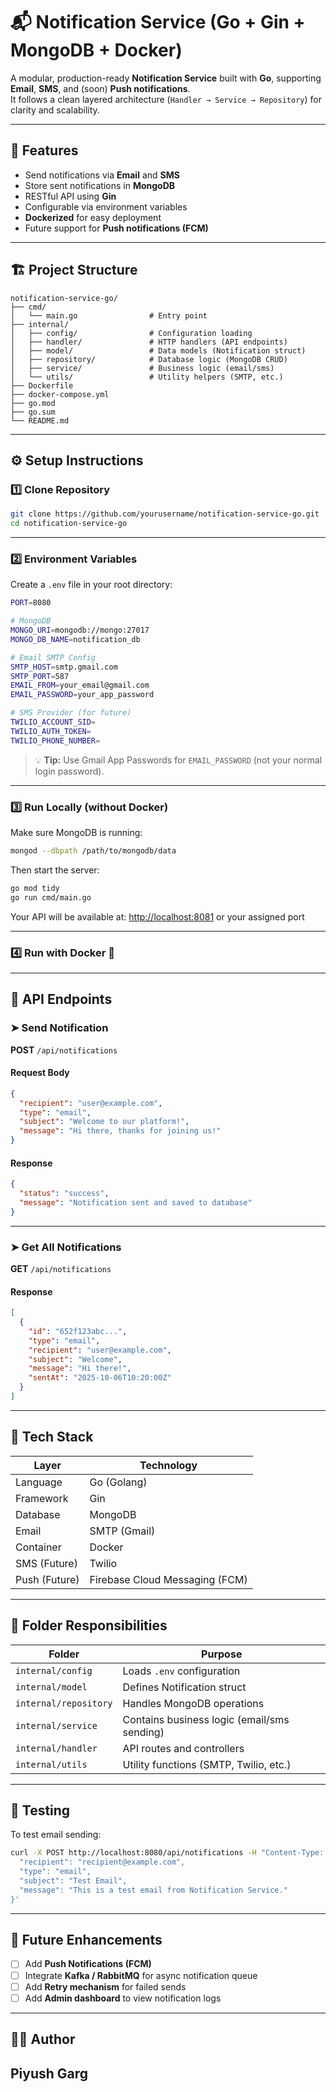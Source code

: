 # 📬 Notification Service (Go + Gin + MongoDB + Docker)

A modular, production-ready **Notification Service** built with **Go**, supporting **Email**, **SMS**, and (soon) **Push notifications**.  
It follows a clean layered architecture (`Handler → Service → Repository`) for clarity and scalability.

---

## 🚀 Features

- Send notifications via **Email** and **SMS**
- Store sent notifications in **MongoDB**
- RESTful API using **Gin**
- Configurable via environment variables
- **Dockerized** for easy deployment
- Future support for **Push notifications (FCM)**

---

## 🏗️ Project Structure

```
notification-service-go/
├── cmd/
│   └── main.go                # Entry point
├── internal/
│   ├── config/                # Configuration loading
│   ├── handler/               # HTTP handlers (API endpoints)
│   ├── model/                 # Data models (Notification struct)
│   ├── repository/            # Database logic (MongoDB CRUD)
│   ├── service/               # Business logic (email/sms)
│   └── utils/                 # Utility helpers (SMTP, etc.)
├── Dockerfile
├── docker-compose.yml
├── go.mod
├── go.sum
└── README.md
```

---

## ⚙️ Setup Instructions

### 1️⃣ Clone Repository

```bash
git clone https://github.com/yourusername/notification-service-go.git
cd notification-service-go
```

---

### 2️⃣ Environment Variables

Create a `.env` file in your root directory:

```bash
PORT=8080

# MongoDB
MONGO_URI=mongodb://mongo:27017
MONGO_DB_NAME=notification_db

# Email SMTP Config
SMTP_HOST=smtp.gmail.com
SMTP_PORT=587
EMAIL_FROM=your_email@gmail.com
EMAIL_PASSWORD=your_app_password

# SMS Provider (for future)
TWILIO_ACCOUNT_SID=
TWILIO_AUTH_TOKEN=
TWILIO_PHONE_NUMBER=
```

> 💡 **Tip:** Use Gmail App Passwords for `EMAIL_PASSWORD` (not your normal login password).

---

### 3️⃣ Run Locally (without Docker)

Make sure MongoDB is running:

```bash
mongod --dbpath /path/to/mongodb/data
```

Then start the server:

```bash
go mod tidy
go run cmd/main.go
```

Your API will be available at: [http://localhost:8081](http://localhost:8081) or your assigned port

---

### 4️⃣ Run with Docker 🐳

---

## 🔌 API Endpoints

### ➤ Send Notification

**POST** `/api/notifications`

#### Request Body
```json
{
  "recipient": "user@example.com",
  "type": "email",
  "subject": "Welcome to our platform!",
  "message": "Hi there, thanks for joining us!"
}
```

#### Response
```json
{
  "status": "success",
  "message": "Notification sent and saved to database"
}
```

---

### ➤ Get All Notifications

**GET** `/api/notifications`

#### Response
```json
[
  {
    "id": "652f123abc...",
    "type": "email",
    "recipient": "user@example.com",
    "subject": "Welcome",
    "message": "Hi there!",
    "sentAt": "2025-10-06T10:20:00Z"
  }
]
```

---

## 🧠 Tech Stack

| Layer | Technology |
|-------|-------------|
| Language | Go (Golang) |
| Framework | Gin |
| Database | MongoDB |
| Email | SMTP (Gmail) |
| Container | Docker |
| SMS (Future) | Twilio |
| Push (Future) | Firebase Cloud Messaging (FCM) |

---

## 🧱 Folder Responsibilities

| Folder | Purpose |
|---------|----------|
| `internal/config` | Loads `.env` configuration |
| `internal/model` | Defines Notification struct |
| `internal/repository` | Handles MongoDB operations |
| `internal/service` | Contains business logic (email/sms sending) |
| `internal/handler` | API routes and controllers |
| `internal/utils` | Utility functions (SMTP, Twilio, etc.) |

---

## 🧪 Testing

To test email sending:

```bash
curl -X POST http://localhost:8080/api/notifications -H "Content-Type: application/json" -d '{
  "recipient": "recipient@example.com",
  "type": "email",
  "subject": "Test Email",
  "message": "This is a test email from Notification Service."
}'
```

---

## 🧱 Future Enhancements

- [ ] Add **Push Notifications (FCM)**
- [ ] Integrate **Kafka / RabbitMQ** for async notification queue
- [ ] Add **Retry mechanism** for failed sends
- [ ] Add **Admin dashboard** to view notification logs

---

## 🧑‍💻 Author

**Piyush Garg**  
---
